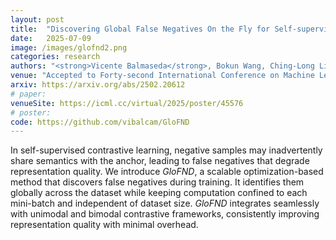 ```yaml
---
layout: post
title:  "Discovering Global False Negatives On the Fly for Self-supervised Contrastive Learning"
date:   2025-07-09
image: /images/glofnd2.png
categories: research
authors: "<strong>Vicente Balmaseda</strong>, Bokun Wang, Ching-Long Lin, Tianbao Yang"
venue: "Accepted to Forty-second International Conference on Machine Learning (ICML 2025)"
arxiv: https://arxiv.org/abs/2502.20612
# paper:
venueSite: https://icml.cc/virtual/2025/poster/45576
# poster:
code: https://github.com/vibalcam/GloFND
---
```

<!-- Vancouver, Canada -->
In self-supervised contrastive learning, negative samples may inadvertently share semantics with the anchor, leading to false negatives that degrade representation quality. We introduce *GloFND*, a scalable optimization-based method that discovers false negatives during training. It identifies them globally across the dataset while keeping computation confined to each mini-batch and independent of dataset size. *GloFND* integrates seamlessly with unimodal and bimodal contrastive frameworks, consistently improving representation quality with minimal overhead.
<!-- In self-supervised contrastive learning, negative samples may inadvertently share semantics with the anchor, leading to false negatives that degrade representation quality. We introduce GLOFND, a scalable optimization-based method that discovers false negatives globally across the dataset by learning dynamic, per-sample thresholds on the fly. Unlike batch-local approaches, GLOFND operates independently of batch size and integrates seamlessly into existing contrastive frameworks. Extensive experiments in unimodal, bimodal, and semi-supervised settings show that GLOFND consistently improves false negative detection and downstream performance—with negligible overhead. -->
